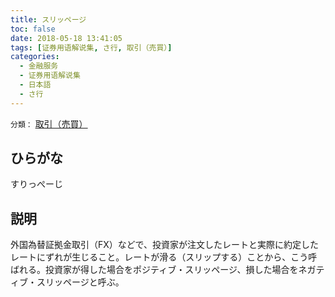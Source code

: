 ```yaml
---
title: スリッページ
toc: false
date: 2018-05-18 13:41:05
tags: [证券用语解说集, さ行, 取引（売買）]
categories:
  - 金融服务
  - 证券用语解说集
  - 日本語
  - さ行
---
```


`分類：` [取引（売買）](/tags/取引（売買）/)

## ひらがな

すりっぺーじ

## 説明

外国為替証拠金取引（FX）などで、投資家が注文したレートと実際に約定したレートにずれが生じること。レートが滑る（スリップする）ことから、こう呼ばれる。投資家が得した場合をポジティブ・スリッページ、損した場合をネガティブ・スリッページと呼ぶ。
